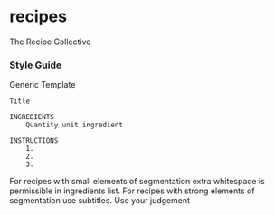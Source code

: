 # recipes
The Recipe Collective

### Style Guide 
Generic Template
```
Title

INGREDIENTS
    Quantity unit ingredient

INSTRUCTIONS
    1. 
    2. 
    3. 
```

For recipes with small elements of segmentation extra whitespace is permissible in ingredients list. For recipes with strong elements of segmentation use subtitles. Use your judgement